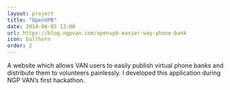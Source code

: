 ```yaml
---
layout: project
title: "OpenVPB"
date: 2014-06-05 13:00
url: https://blog.ngpvan.com/openvpb-easier-way-phone-bank
icon: bullhorn
order: 2
---
```


A website which allows VAN users to easily publish virtual phone banks and distribute them to volunteers painlessly. I developed this application during NGP VAN’s first hackathon.